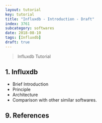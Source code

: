 ```yaml
---
layout: tutorial
key: tutorial
title: "Influxdb - Introduction - Draft"
index: 3761
subcategory: softwares
date: 2018-08-10
tags: [Influxdb]
draft: true
---
```


> Influxdb Tutorial

## 1. Influxdb
* Brief Introduction
* Principle
* Architecture
* Comparison with other similar softwares.


## 9. References
